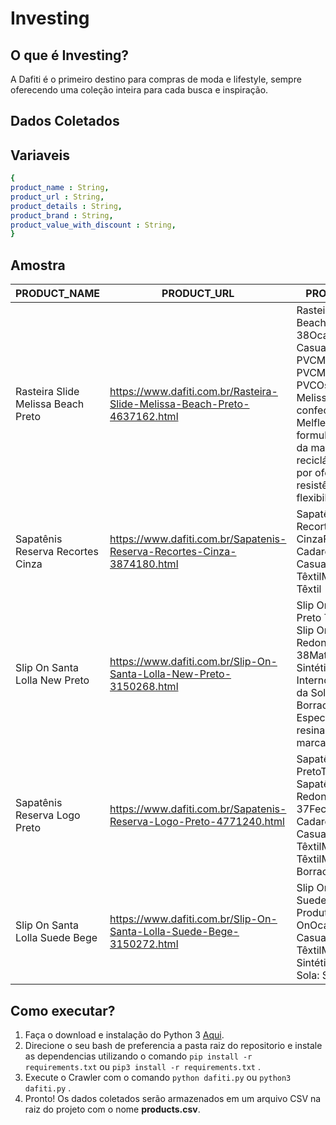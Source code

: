 # **Investing**

## O que é Investing?

A Dafiti é o primeiro destino para compras de moda e lifestyle, sempre oferecendo uma coleção inteira para cada busca e inspiração.

## **Dados Coletados**

## Variaveis

```yaml
{
product_name : String,
product_url : String,
product_details : String,
product_brand : String,
product_value_with_discount : String,
}
```

## Amostra

| PRODUCT_NAME | PRODUCT_URL | PRODUCT_DETAILS | PRODUCT_BRAND | PRODUCT_VALUE_WITH_DISCOUNT |
| --- | --- | --- | --- | --- |
| Rasteira Slide Melissa Beach Preto | https://www.dafiti.com.br/Rasteira-Slide-Melissa-Beach-Preto-4637162.html | Rasteira Slide Melissa Beach PretoTamanho: 38Ocasião/Estilo: CasualMaterial Externo: PVCMaterial Interno: PVCMaterial da Sola: PVCOs produtos Melissa são confeccionados em Melflex, PVC de formulação exclusiva da marca, 100% reciclável, responsável por oferecer resistência, maciez e flexibilidade às peças. | Melissa | R$ 109,90 |
| Sapatênis Reserva Recortes Cinza | https://www.dafiti.com.br/Sapatenis-Reserva-Recortes-Cinza-3874180.html | Sapatênis Reserva Recortes CinzaFechamento: CadarçoOcasião/Estilo: CasualMaterial: TêxtilMaterial Interno: Têxtil | Reserva | R$ 164,99 |
| Slip On Santa Lolla New Preto | https://www.dafiti.com.br/Slip-On-Santa-Lolla-New-Preto-3150268.html | Slip On Santa Lolla New Preto Tipo de Produto: Slip OnBico: RedondoTamanho: 38Material: SintéticoMaterial Interno: TêxtilMaterial da Sola: BorrachaCaracterísticas Especiais: Acabamento resinado e detalhe da marca. | Santa Lolla | R$ 79,99 |
| Sapatênis Reserva Logo Preto | https://www.dafiti.com.br/Sapatenis-Reserva-Logo-Preto-4771240.html | Sapatênis Reserva Logo PretoTipo de Produto: SapatênisBico: RedondoTamanho: 37Fechamento: CadarçoOcasião/Estilo: CasualMaterial Externo: TêxtilMaterial Interno: TêxtilMaterial da Sola: Borracha | Reserva | R$ 189,99 |
| Slip On Santa Lolla Suede Bege | https://www.dafiti.com.br/Slip-On-Santa-Lolla-Suede-Bege-3150272.html | Slip On Santa Lolla Suede Bege Tipo de Produto: Slip OnOcasião/Estilo: CasualMaterial Externo: TêxtilMaterial Interno: SintéticoMaterial da Sola: Sintético | Santa Lolla | R$ 79,99 |

## Como executar?

1. Faça o download e instalação do Python 3 [Aqui](https://www.python.org/).
2. Direcione o seu bash de preferencia a pasta raiz do repositorio e instale as dependencias utilizando o comando ```pip install -r requirements.txt``` ou ```pip3 install -r requirements.txt``` .
3. Execute o Crawler com o comando ```python dafiti.py``` ou ```python3 dafiti.py``` .
4. Pronto! Os dados coletados serão armazenados em um arquivo CSV na raiz do projeto com o nome **products.csv**.
